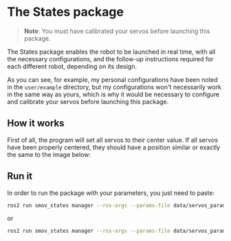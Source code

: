 # The States package

> **Note**: You must have calibrated your servos before launching this package.

The States package enables the robot to be launched in real time, with all the necessary configurations, and the follow-up instructions required for each different robot, depending on its design. 

As you can see, for example, my personal configurations have been noted in the `user/example` directory, but my configurations won't necessarily work in the same way as yours, which is why it would be necessary to configure and calibrate your servos before launching this package.

## How it works

First of all, the program will set all servos to their center value. If all servos have been properly centered, they should have a position similar or exactly the same to the image below: 

## Run it 
In order to run the package with your parameters, you just need to paste: 
```bash
ros2 run smov_states manager --ros-args --params-file data/servos_parameters.yaml
```
or 
```bash
ros2 run smov_states manager --ros-args --params-file data/servos_params_with_single_board.yaml
```
